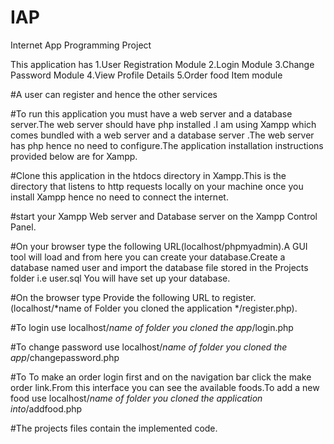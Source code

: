 # IAP
Internet App Programming Project

This application has 1.User Registration Module
                     2.Login Module
                     3.Change Password Module
                     4.View Profile Details
                     5.Order food Item module
                    
#A user can register and hence the other services

#To run this application you must have a web server and a database server.The web server should have php installed .I am using Xampp which comes bundled with a web server and a database server .The web server has php hence no need to configure.The application installation instructions provided below are for Xampp.

#Clone this application in the htdocs directory in Xampp.This is the directory that listens to http requests locally on your machine once you install Xampp hence no need to connect the internet.

#start your Xampp Web server and Database server on the Xampp Control Panel.

#On your browser type the following URL(localhost/phpmyadmin).A GUI tool will load and from here you can create your database.Create a database named user and import the database file stored in the Projects folder i.e user.sql   You will have set up your database.

#On the browser type Provide the following URL to register. (localhost/*name of Folder you cloned the application */register.php).

#To login use localhost/*name of folder you cloned the app*/login.php

#To change password use localhost/*name of folder you cloned the app*/changepassword.php


#To To make an order login first and on the navigation bar click the make order link.From this interface you can see the available foods.To add a new food use 
localhost/*name of folder you cloned the application into*/addfood.php

#The projects files contain the implemented code.








